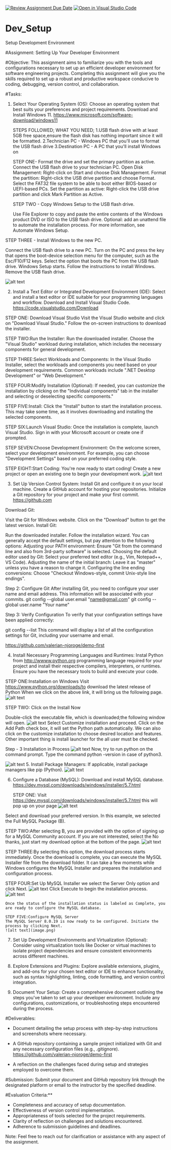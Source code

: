 [![Review Assignment Due Date](https://classroom.github.com/assets/deadline-readme-button-22041afd0340ce965d47ae6ef1cefeee28c7c493a6346c4f15d667ab976d596c.svg)](https://classroom.github.com/a/vbnbTt5m)
[![Open in Visual Studio Code](https://classroom.github.com/assets/open-in-vscode-2e0aaae1b6195c2367325f4f02e2d04e9abb55f0b24a779b69b11b9e10269abc.svg)](https://classroom.github.com/online_ide?assignment_repo_id=15286382&assignment_repo_type=AssignmentRepo)
# Dev_Setup
Setup Development Environment

#Assignment: Setting Up Your Developer Environment

#Objective:
This assignment aims to familiarize you with the tools and configurations necessary to set up an efficient developer environment for software engineering projects. Completing this assignment will give you the skills required to set up a robust and productive workspace conducive to coding, debugging, version control, and collaboration.

#Tasks:

1. Select Your Operating System (OS):
   Choose an operating system that best suits your preferences and project requirements. Download and Install Windows 11. https://www.microsoft.com/software-download/windows11

   STEPS FOLLOWED;
   WHAT YOU NEED;
   1.USB flash drive with at least 5GB free space,ensure the flash disk has nothing important since it will be formatted.
   2.Technician PC - Windows PC that you'll use to format the USB flash drive
   3.Destination PC - A PC that you'll install Windows on
   
   STEP ONE- Format the drive and set the primary partition as active.
   Connect the USB flash drive to your technician PC.
   Open Disk Management: Right-click on Start and choose Disk Management.
   Format the partition: Right-click the USB drive partition and choose Format. Select the FAT32 file system to be able to boot either BIOS-based or UEFI-based PCs.
   Set the partition as active: Right-click the USB drive partition and click Mark Partition as Active.

   STEP TWO - Copy Windows Setup to the USB flash drive.

   Use File Explorer to copy and paste the entire contents of the Windows product DVD or ISO to the USB flash drive.
   Optional: add an unattend file to automate the installation process. For more information, see Automate Windows Setup.

  STEP THREE - Install Windows to the new PC.

  Connect the USB flash drive to a new PC.
  Turn on the PC and press the key that opens the boot-device selection menu for the computer, such as the Esc/F10/F12 keys. Select the option that boots the PC from the USB flash drive.
  Windows Setup starts. Follow the instructions to install Windows.
  Remove the USB flash drive.

   ![alt text](image.png)

2. Install a Text Editor or Integrated Development Environment (IDE):
   Select and install a text editor or IDE suitable for your programming languages and workflow. Download and Install Visual Studio Code. https://code.visualstudio.com/Download

  STEP ONE: Download Visual Studio
 Visit the Visual Studio website and click on "Download Visual Studio."
 Follow the on-screen instructions to download the installer.

  STEP TWO:Run the Installer:
Run the downloaded installer.
Choose the "Visual Studio" workload during installation, which includes the necessary components for general development.

  STEP THREE:Select Workloads and Components:
In the Visual Studio Installer, select the workloads and components you need based on your development requirements. Common workloads include ".NET Desktop Development" or "Web Development."

  STEP FOUR:Modify Installation (Optional):
If needed, you can customize the installation by clicking on the "Individual components" tab in the installer and selecting or deselecting specific components."

  STEP FIVE:Install:
Click the "Install" button to start the installation process.
This may take some time, as it involves downloading and installing the selected components.

  STEP SIX:Launch Visual Studio:
Once the installation is complete, launch Visual Studio.
Sign in with your Microsoft account or create one if prompted.

  STEP SEVEN:Choose Development Environment:
On the welcome screen, select your development environment. For example, you can choose "Development Settings" based on your preferred coding style.

  STEP EIGHT:Start Coding:
You're now ready to start coding! Create a new project or open an existing one to begin your development work.
![alt text](image.png)

3. Set Up Version Control System:
   Install Git and configure it on your local machine. Create a GitHub account for hosting your repositories. Initialize a Git repository for your project and make your first commit. https://github.com

 Download Git:

Visit the Git for Windows website.
Click on the "Download" button to get the latest version.
Install Git:

Run the downloaded installer.
Follow the installation wizard. You can generally accept the default settings, but pay attention to the following options:
Adjusting your PATH environment: Ensure "Git from the command line and also from 3rd-party software" is selected.
Choosing the default editor used by Git: Select your preferred text editor (e.g., Vim, Notepad++, VS Code).
Adjusting the name of the initial branch: Leave it as "master" unless you have a reason to change it.
Configuring the line ending conversions: Choose "Checkout Windows-style, commit Unix-style line endings".

Step 2: Configure Git
After installing Git, you need to configure your user name and email address. This information will be associated with your commits.
 git config --global user.email "name@gmail.com"
 git config --global user.name "Your name"

Step 3: Verify Configuration
To verify that your configuration settings have been applied correctly:

git config --list
This command will display a list of all the configuration settings for Git, including your username and email.

https://github.com/valerian-njoroge/demo-first

4. Install Necessary Programming Languages and Runtimes:
  Instal Python from http://wwww.python.org programming language required for your project and install their respective compilers, interpreters, or runtimes. Ensure you have the necessary tools to build and execute your code.

  STEP ONE:Installation on Windows
  Visit https://www.python.org/downloads/to download the latest release of Python
   When we click on the above link, it will bring us the following page.
   ![alt text](image.png)
  
  STEP TWO: Click on the Install Now

Double-click the executable file, which is downloaded;the following window will open.
![alt text](image-1.png)
Select Customize installation and proceed.
Click on the Add Path check box, it will set the Python path automatically.
We can also click on the customize installation to choose desired location and features. Other important thing is install launcher for the all user must be checked.

Step - 3 Installation in Process
![alt text](image-1.png)
Now, try to run python on the command prompt. Type the command python -version in case of python3.

![alt text](image.png)
5. Install Package Managers:
   If applicable, install package managers like pip (Python).
   ![alt text](image.png)

6. Configure a Database (MySQL):
   Download and install MySQL database. https://dev.mysql.com/downloads/windows/installer/5.7.html

   STEP ONE:
   Visit https://dev.mysql.com/downloads/windows/installer/5.7.html
   this will pop up on your page
   ![alt text](image.png)
   
  Select and download your preferred version. In this example, we selected the Full MySQL Package (B).

  STEP TWO:After selecting B, you are provided with the option of signing up for a MySQL Community account. If you are not interested, select the No thanks, just start my download option at the bottom of the page.
  ![alt text](image.png)
   
   STEP THREE:By selecting this option, the download process starts immediately. Once the download is complete, you can execute the MySQL Installer file from the download folder.
   It can take a few moments while Windows configures the MySQL Installer and prepares the installation and configuration process.

   STEP FOUR:Set Up MySQL Installer 
   we select the Server Only option and click Next.
   ![alt text](image.png)
   Click Execute to begin the installation process.
   ![alt text](image.png)
   
    Once the status of the installation status is labeled as Complete, you are ready to configure the MySQL database.

    STEP FIVE:Configure MySQL Server
    The MySQL Server 8.0.19 is now ready to be configured. Initiate the process by clicking Next.
    ![alt text](image.png)
   

7. Set Up Development Environments and Virtualization (Optional):
   Consider using virtualization tools like Docker or virtual machines to isolate project dependencies and ensure consistent environments across different machines.

8. Explore Extensions and Plugins:
   Explore available extensions, plugins, and add-ons for your chosen text editor or IDE to enhance functionality, such as syntax highlighting, linting, code formatting, and version control integration.

9. Document Your Setup:
    Create a comprehensive document outlining the steps you've taken to set up your developer environment. Include any configurations, customizations, or troubleshooting steps encountered during the process. 
    

#Deliverables:
- Document detailing the setup process with step-by-step instructions and screenshots where necessary.
- A GitHub repository containing a sample project initialized with Git and any necessary configuration files (e.g., .gitignore).
https://github.com/valerian-njoroge/demo-first

- A reflection on the challenges faced during setup and strategies employed to overcome them.

#Submission:
Submit your document and GitHub repository link through the designated platform or email to the instructor by the specified deadline.

#Evaluation Criteria:**
- Completeness and accuracy of setup documentation.
- Effectiveness of version control implementation.
- Appropriateness of tools selected for the project requirements.
- Clarity of reflection on challenges and solutions encountered.
- Adherence to submission guidelines and deadlines.

Note: Feel free to reach out for clarification or assistance with any aspect of the assignment.
